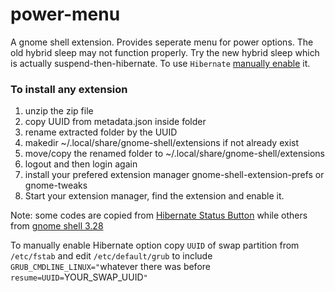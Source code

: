 # power-menu
A gnome shell extension. Provides seperate menu for power options. The old hybrid sleep may not function properly. Try the new hybrid sleep which is actually suspend-then-hibernate. To use `Hibernate` [manually enable][1] it.

### To install any extension
1. unzip the zip file
1. copy UUID from metadata.json inside folder
1. rename extracted folder by the UUID
1. makedir ~/.local/share/gnome-shell/extensions if not already exist
1. move/copy the renamed folder to ~/.local/share/gnome-shell/extensions
1. logout and then login again
1. install your prefered extension manager gnome-shell-extension-prefs or gnome-tweaks
1. Start your extension manager, find the extension and enable it.

Note: some codes are copied from [Hibernate Status Button][2] while others from [gnome shell 3.28][3]

To manually enable Hibernate option copy `UUID` of swap partition from `/etc/fstab` and edit `/etc/default/grub` to include `GRUB_CMDLINE_LINUX="`whatever there was before` resume=UUID=`YOUR_SWAP_UUID`"`

[1]: https://askubuntu.com/questions/1034185/ubuntu-18-04-cant-resume-after-hibernate/1064114#1064114
[2]: https://github.com/arelange/gnome-shell-extension-hibernate-status
[3]: https://gitlab.gnome.org/GNOME/gnome-shell/-/blob/gnome-3-28/js/ui/status/system.js#L230

